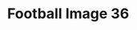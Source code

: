 ---
title: Football Image 36
image_path: /images/gallery/DSC_0637.JPG
link: 
description: Football Image 36
---